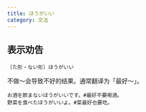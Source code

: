```yaml
---
title: ほうがいい
category: 文法
---
```


## 表示劝告

`〔た形・ない形〕ほうがいい`

不做～会导致不好的结果。通常翻译为「最好～」。

```example
お酒を飲まないほうがいいです。#最好不要喝酒。
野菜を食べたほうがいいよ。#菜最好也要吃。
```
